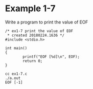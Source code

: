 # Example 1-7
Write a program to print the value of EOF

```
/* ex1-7 print the value of EOF 
 * created 20180224.1636 */
#include <stdio.h>

int main()
{
        printf("EOF [%d]\n", EOF);
        return 0;
}

cc ex1-7.c 
./a.out 
EOF [-1]
```
